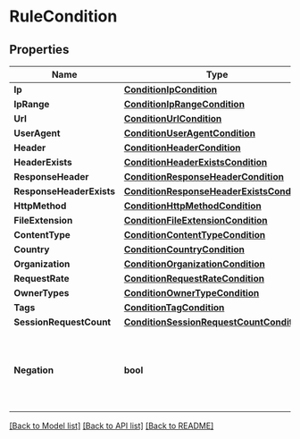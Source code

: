 # RuleCondition

## Properties

Name | Type | Description | Notes
------------ | ------------- | ------------- | -------------
**Ip** | [**ConditionIpCondition**](ConditionIpCondition.md) |  | [optional] 
**IpRange** | [**ConditionIpRangeCondition**](ConditionIpRangeCondition.md) |  | [optional] 
**Url** | [**ConditionUrlCondition**](ConditionUrlCondition.md) |  | [optional] 
**UserAgent** | [**ConditionUserAgentCondition**](ConditionUserAgentCondition.md) |  | [optional] 
**Header** | [**ConditionHeaderCondition**](ConditionHeaderCondition.md) |  | [optional] 
**HeaderExists** | [**ConditionHeaderExistsCondition**](ConditionHeaderExistsCondition.md) |  | [optional] 
**ResponseHeader** | [**ConditionResponseHeaderCondition**](ConditionResponseHeaderCondition.md) |  | [optional] 
**ResponseHeaderExists** | [**ConditionResponseHeaderExistsCondition**](ConditionResponseHeaderExistsCondition.md) |  | [optional] 
**HttpMethod** | [**ConditionHttpMethodCondition**](ConditionHttpMethodCondition.md) |  | [optional] 
**FileExtension** | [**ConditionFileExtensionCondition**](ConditionFileExtensionCondition.md) |  | [optional] 
**ContentType** | [**ConditionContentTypeCondition**](ConditionContentTypeCondition.md) |  | [optional] 
**Country** | [**ConditionCountryCondition**](ConditionCountryCondition.md) |  | [optional] 
**Organization** | [**ConditionOrganizationCondition**](ConditionOrganizationCondition.md) |  | [optional] 
**RequestRate** | [**ConditionRequestRateCondition**](ConditionRequestRateCondition.md) |  | [optional] 
**OwnerTypes** | [**ConditionOwnerTypeCondition**](ConditionOwnerTypeCondition.md) |  | [optional] 
**Tags** | [**ConditionTagCondition**](ConditionTagCondition.md) |  | [optional] 
**SessionRequestCount** | [**ConditionSessionRequestCountCondition**](ConditionSessionRequestCountCondition.md) |  | [optional] 
**Negation** | **bool** | Whether or not to apply a boolean NOT operation to the rule&#39;s condition | [optional] 

[[Back to Model list]](../README.md#documentation-for-models) [[Back to API list]](../README.md#documentation-for-api-endpoints) [[Back to README]](../README.md)



